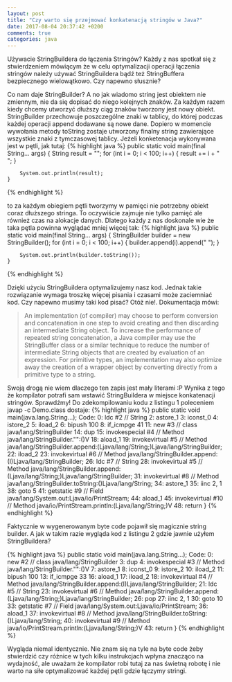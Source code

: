 ```yaml
---
layout: post
title: "Czy warto się przejmować konkatenacją stringów w Java?"
date: 2017-08-04 20:37:42 +0200
comments: true
categories: java
---
```

Używacie StringBuildera do łączenia Stringów? Każdy z nas spotkał się z stwierdzeniem mówiącym że w celu optymalizacji operacji łączenia stringów należy używać StringBuildera bądź też StringBuffera
bezpiecznego wielowątkowo. Czy napewno słusznie?
<!--more-->

Co nam daje StringBuilder? A no jak wiadomo string jest obiektem nie zmiennym, nie da się dopisać do niego kolejnych znaków. Za każdym razem kiedy chcemy utworzyć dłuższy ciąg znaków tworzony jest nowy obiekt. StringBuilder przechowuje poszczególne znaki w tablicy, do której podczas każdej operacji append dodawane są nowe dane. Dopiero w momencie wywołania metody toString zostaje utworzony finalny string zawierające wszystkie znaki z tymczasowej tablicy. Jeżeli konketenacja wykonywana jest w pętli, jak tutaj:
{% highlight java %}
  public static void main(final String... args) {
        String result = "";
        for (int i = 0; i < 100; i++) {
            result += i + " ";
        }

        System.out.println(result);
    }
{% endhighlight %}

to za każdym obiegiem pętli tworzymy w pamięci nie potrzebny obiekt coraz dłuższego stringa. To oczywiście zajmuje nie tylko pamięć ale również czas na alokacje danych. 
Dlatego każdy z nas doskonale wie że taka pętla powinna wyglądać mniej więcej tak:
{% highlight java %}
  public static void main(final String... args) {
        StringBuilder builder = new StringBuilder();
        for (int i = 0; i < 100; i++) {
            builder.append(i).append(" ");
        }

        System.out.println(builder.toString());
    }
{% endhighlight %}

Dzięki użyciu StringBuildera optymalizujemy nasz kod. Jednak takie rozwiązanie wymaga troszkę więcej pisania i czasami może zaciemniać kod. Czy napewno musimy taki kod pisać? 
Otóż nie!. Dokumentacja mówi:
>An implementation (of compiler) may choose to perform conversion and concatenation in one step to avoid creating and then discarding an intermediate String object. 
To increase the performance of repeated string concatenation, a Java compiler may use the StringBuffer class or a similar technique to reduce the number of intermediate 
String objects that are created by evaluation of an expression. For primitive types, an implementation may also optimize away the creation of a wrapper object by converting
directly from a primitive type to a string.

Swoją drogą nie wiem dlaczego ten zapis jest mały literami :P Wynika z tego że kompilator potrafi sam wstawić StringBuildera w miejsce konkatenacji stringów. Sprawdźmy! 
Do zdekompilowaniu kodu z listingu 1 poleceniem javap -c Demo.class dostaje:
{% highlight java %}
  public static void main(java.lang.String...);
    Code:
       0: ldc           #2 // String
       2: astore_1
       3: iconst_0
       4: istore_2
       5: iload_2
       6: bipush        100
       8: if_icmpge     41
      11: new           #3 // class java/lang/StringBuilder
      14: dup
      15: invokespecial #4 // Method java/lang/StringBuilder."<init>":()V
      18: aload_1
      19: invokevirtual #5 // Method java/lang/StringBuilder.append:(Ljava/lang/String;)Ljava/lang/StringBuilder;
      22: iload_2
      23: invokevirtual #6 // Method java/lang/StringBuilder.append:(I)Ljava/lang/StringBuilder;
      26: ldc           #7 // String
      28: invokevirtual #5 // Method java/lang/StringBuilder.append:(Ljava/lang/String;)Ljava/lang/StringBuilder;
      31: invokevirtual #8 // Method java/lang/StringBuilder.toString:()Ljava/lang/String;
      34: astore_1
      35: iinc          2, 1
      38: goto          5
      41: getstatic     #9 // Field java/lang/System.out:Ljava/io/PrintStream;
      44: aload_1
      45: invokevirtual #10 // Method java/io/PrintStream.println:(Ljava/lang/String;)V
      48: return
}
{% endhighlight %}

Faktycznie w wygenerowanym byte code pojawił się magicznie string builder. A jak w takim razie wygląda kod z listingu 2 gdzie jawnie użyłem StringBuildera?

{% highlight java %}
  public static void main(java.lang.String...);
    Code:
       0: new           #2 // class java/lang/StringBuilder
       3: dup
       4: invokespecial #3 // Method java/lang/StringBuilder."<init>":()V
       7: astore_1
       8: iconst_0
       9: istore_2
      10: iload_2
      11: bipush        100
      13: if_icmpge     33
      16: aload_1
      17: iload_2
      18: invokevirtual #4 // Method java/lang/StringBuilder.append:(I)Ljava/lang/StringBuilder;
      21: ldc           #5 // String
      23: invokevirtual #6 // Method java/lang/StringBuilder.append:(Ljava/lang/String;)Ljava/lang/StringBuilder;
      26: pop
      27: iinc          2, 1
      30: goto          10
      33: getstatic     #7 // Field java/lang/System.out:Ljava/io/PrintStream;
      36: aload_1
      37: invokevirtual #8 // Method java/lang/StringBuilder.toString:()Ljava/lang/String;
      40: invokevirtual #9 // Method java/io/PrintStream.println:(Ljava/lang/String;)V
      43: return
}
{% endhighlight %}

Wygląda niemal identycznie. Nie znam się na tyle na byte code żeby stwierdzić czy różnice w tych kilku instrukcjach wpłyna znacząco na wydajność, 
ale uważam że kompilator robi tutaj za nas świetną robotę i nie warto na siłe optymalizować każdej pętli gdzie łączymy stringi.